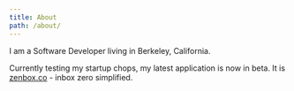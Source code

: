 ```yaml
---
title: About
path: /about/
---
```


I am a Software Developer living in Berkeley, California.

Currently testing my startup chops, my latest application is now in beta. It is [zenbox.co](https://zenbox.co) - inbox zero simplified.
